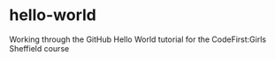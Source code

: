 # hello-world
Working through the GitHub Hello World tutorial for the CodeFirst:Girls Sheffield course
